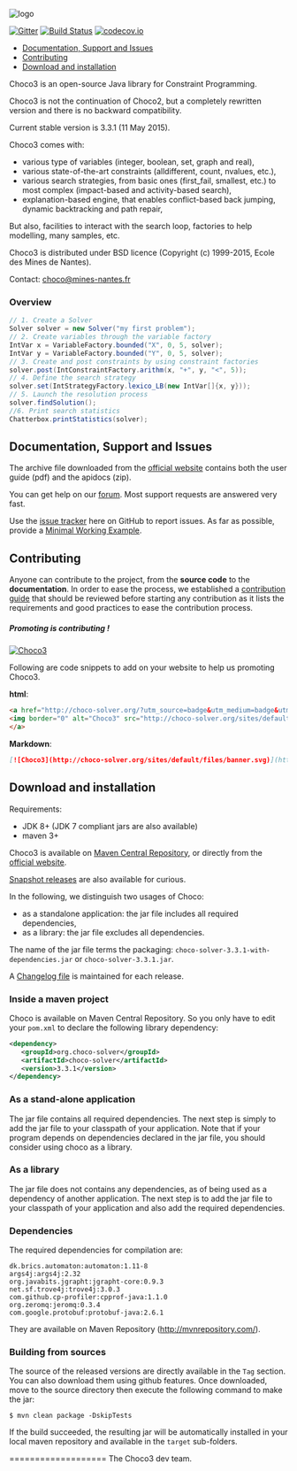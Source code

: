 ![logo](http://choco-solver.org/sites/default/files/ChocoLogo-160x135.png)

[![Gitter](https://badges.gitter.im/Join%20Chat.svg)](https://gitter.im/chocoteam/choco3?utm_source=badge&utm_medium=badge&utm_campaign=pr-badge) [![Build Status](https://travis-ci.org/chocoteam/choco3.svg)](https://travis-ci.org/chocoteam/choco3) [![codecov.io](https://codecov.io/github/chocoteam/choco3/coverage.svg?branch=develop)](https://codecov.io/github/chocoteam/choco3?branch=develop)

* [Documentation, Support and Issues](#doc)
* [Contributing](#con)
* [Download and installation](#dow)

Choco3 is an open-source Java library for Constraint Programming.

Choco3 is not the continuation of Choco2, but a completely rewritten version and there is no backward compatibility.

Current stable version is 3.3.1 (11 May 2015).

Choco3 comes with:
- various type of variables (integer, boolean, set, graph and real),
- various state-of-the-art constraints (alldifferent, count, nvalues, etc.),
- various search strategies, from basic ones (first_fail, smallest, etc.) to most complex (impact-based and activity-based search),
- explanation-based engine, that enables conflict-based back jumping, dynamic backtracking and path repair,

But also, facilities to interact with the search loop, factories to help modelling, many samples, etc.

Choco3 is distributed under BSD licence (Copyright (c) 1999-2015, Ecole des Mines de Nantes).

Contact: choco@mines-nantes.fr

### Overview

```java
// 1. Create a Solver
Solver solver = new Solver("my first problem");
// 2. Create variables through the variable factory
IntVar x = VariableFactory.bounded("X", 0, 5, solver);
IntVar y = VariableFactory.bounded("Y", 0, 5, solver);
// 3. Create and post constraints by using constraint factories
solver.post(IntConstraintFactory.arithm(x, "+", y, "<", 5));
// 4. Define the search strategy
solver.set(IntStrategyFactory.lexico_LB(new IntVar[]{x, y}));
// 5. Launch the resolution process
solver.findSolution();
//6. Print search statistics
Chatterbox.printStatistics(solver);
```

<a name="doc"></a>
## Documentation, Support and Issues

The archive file downloaded from the [official website](http://choco-solver.org/?q=Download) contains
both the user guide (pdf) and the apidocs (zip).

You can get help on our [forum](http://choco-solver.org/?q=Forum).
Most support requests are answered very fast.

Use the [issue tracker](https://github.com/chocoteam/choco3/issues) here on GitHub to report issues.
As far as possible, provide a [Minimal Working Example](https://en.wikipedia.org/wiki/Minimal_Working_Example).

<a name="con"></a>
## Contributing

Anyone can contribute to the project, from the **source code** to the **documentation**.
In order to ease the process, we established a [contribution guide](CONTRIBUTION.md)
that should be reviewed before starting any contribution as
it lists the requirements and good practices to ease the contribution process.

##### Promoting is contributing !  

[![Choco3](http://choco-solver.org/sites/default/files/banner.svg)](http://choco-solver.org/?utm_source=badge&utm_medium=badge&utm_campaign=badge)

Following are code snippets to add on your website to help us promoting Choco3.

**html**:

```html
<a href="http://choco-solver.org/?utm_source=badge&utm_medium=badge&utm_campaign=badge">
<img border="0" alt="Choco3" src="http://choco-solver.org/sites/default/files/banner.svg" width="160" height="18">
</a>
```

**Markdown**:

```md
[![Choco3](http://choco-solver.org/sites/default/files/banner.svg)](http://choco-solver.org/?utm_source=badge&utm_medium=badge&utm_campaign=badge)
```


<a name="dow"></a>
## Download and installation ##

Requirements:
* JDK 8+ (JDK 7 compliant jars are also available)
* maven 3+

Choco3 is available on [Maven Central Repository](http://search.maven.org/#search%7Cga%7C1%7Corg.choco-solver),
or directly from the [official website](http://choco-solver.org/?q=Download).

[Snapshot releases](https://oss.sonatype.org/content/repositories/snapshots/org/choco-solver/choco-solver/) are also available for curious.

In the following, we distinguish two usages of Choco:

- as a standalone application: the jar file includes all required dependencies,
- as a library: the jar file excludes all dependencies.

The name of the jar file terms the packaging: `choco-solver-3.3.1-with-dependencies.jar` or `choco-solver-3.3.1.jar`.

A [Changelog file](./CHANGES.md) is maintained for each release.

### Inside a maven project ###

Choco is available on Maven Central Repository.
So you only have to edit your `pom.xml` to declare the following library dependency:

```xml
<dependency>
   <groupId>org.choco-solver</groupId>
   <artifactId>choco-solver</artifactId>
   <version>3.3.1</version>
</dependency>
```

### As a stand-alone application ###

The jar file contains all required dependencies.
The next step is simply to add the jar file to your classpath of your application.
Note that if your program depends on dependencies declared in the jar file,
you should consider using choco as a library.

### As a library ###

The jar file does not contains any dependencies,
as of being used as a dependency of another application.
The next step is to add the jar file to your classpath of your application and also add the required dependencies.


### Dependencies ###

The required dependencies for compilation are:

    dk.brics.automaton:automaton:1.11-8
    args4j:args4j:2.32
    org.javabits.jgrapht:jgrapht-core:0.9.3
    net.sf.trove4j:trove4j:3.0.3
    com.github.cp-profiler:cpprof-java:1.1.0
    org.zeromq:jeromq:0.3.4
    com.google.protobuf:protobuf-java:2.6.1

They are available on Maven Repository (http://mvnrepository.com/).


### Building from sources ###

The source of the released versions are directly available in the `Tag` section.
You can also download them using github features.
Once downloaded, move to the source directory then execute the following command
to make the jar:

    $ mvn clean package -DskipTests

If the build succeeded, the resulting jar will be automatically
installed in your local maven repository and available in the `target` sub-folders.


===================
The Choco3 dev team.
